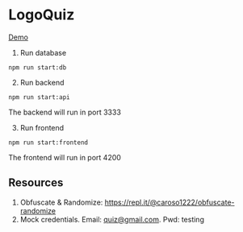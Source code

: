 # LogoQuiz

[Demo](https://logoquiz.dev/)

1. Run database
```
npm run start:db
```

2. Run backend
```
npm run start:api
```
The backend will run in port 3333

3. Run frontend
```
npm run start:frontend
```
The frontend will run in port 4200

## Resources

1. Obfuscate & Randomize: https://repl.it/@caroso1222/obfuscate-randomize
2. Mock credentials. Email: quiz@gmail.com. Pwd: testing
